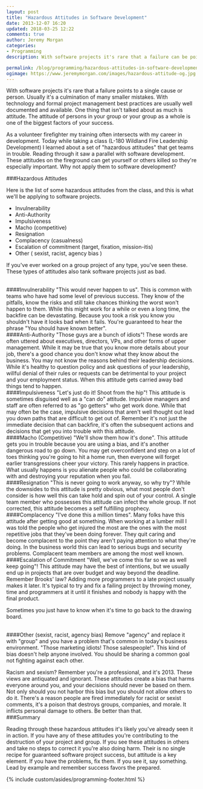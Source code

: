 ```yaml
---
layout: post
title: "Hazardous Attitudes in Software Development"
date: 2013-12-07 16:20
updated: 2018-03-25 12:22
comments: true
author: Jeremy Morgan
categories: 
- Programming
description: With software projects it's rare that a failure can be pointed a single cause, or a certain person. Usually it's a culmination of many smaller mistakes. With technology and formal project management, best practices are usually well documented and available, but one thing that isn't talked about as much is attitude. The attitude of persons in your group or your group as a whole is one of the biggest factors of your success.

permalink: /blog/programming/hazardous-attitudes-in-software-development/
ogimage: https://www.jeremymorgan.com/images/hazardous-attitude-og.jpg
---
```

With software projects it's rare that a failure points to a single cause or person. Usually it's a culmination of many smaller mistakes. With technology and formal project management best practices are usually well documented and available. One thing that isn't talked about as much is attitude. The attitude of persons in your group or your group as a whole is one of the biggest factors of your success. 
<!-- more -->

As a volunteer firefighter my training often intersects with my career in development. Today while taking a class (L-180 Wildland Fire Leadership Development) I learned about a set of "hazardous attitudes" that get teams in trouble. Reading through it saw a parallel with software development. These attitudes on the fireground can get yourself or others killed so they're especially important. Why not apply them to software development?


###Hazardous Attitudes 

Here is the list of some hazardous attitudes from the class, and this is what we'll be applying to software projects. 

* Invulnerability
* Anti-Authority
* Impulsiveness
* Macho (competitive)
* Resignation
* Complacency (casualness)
* Escalation of commitment (target, fixation, mission-itis)
* Other ( sexist, racist, agency bias )

If you've ever worked on a group project of any type, you've seen these. These types of attitudes also tank software projects just as bad. 

<br />
####Invulnerability
"This would never happen to us". This is common with teams who have had some level of previous success. They know of the pitfalls, know the risks and still take chances thinking the worst won't happen to them. While this might work for a while or even a long time, the backfire can be devastating. Because you took a risk you know you shouldn't have it looks bad when it fails. You're guaranteed to hear the phrase "You should have known better".

<br />
####Anti-Authority
"Those guys are a bunch of idiots"! These words are often uttered about executives, directors, VPs, and other forms of upper management. While it may be true that you know more details about your job, there's a good chance you don't know what they know about the business. You may not know the reasons behind their leadership decisions. While it's healthy to question policy and ask questions of your leadership, willful denial of their rules or requests can be detrimental to your project and your employment status. When this attitude gets carried away bad things tend to happen.

<br />
####Impulsiveness
"Let's just do it! Shoot from the hip"! This attitude is sometimes disguised well as a "can do" attitude. Impulsive managers and staff are often referred to as "go getters" who get work done. While that may often be the case, impulsive decisions that aren't well thought out lead you down paths that are difficult to get out of. Remember it's not just the immediate decision that can backfire, it's often the subsequent actions and decisions that get you into trouble with this attitude.

<br />
####Macho (Competitive)
"We'll show them how it's done". This attitude gets you in trouble because you are using a bias, and it's another dangerous road to go down. You may get overconfident and step on a lot of toes thinking you're going to hit a home run, then everyone will forget earlier transgressions cheer your victory. This rarely happens in practice. What usually happens is you alienate people who could be collaborating with and destroying your reputation when you fail.

<br />
####Resignation 
"This is never going to work anyway, so why try"? While the downsides to this attitude is pretty obvious, what most people don't consider is how well this can take hold and spin out of your control. A single team member who possesses this attitude can infect the whole group. If not corrected, this attitude becomes a self fulfilling prophecy.

<br />
####Complacency 
"I've done this a million times". Many folks have this attitude after getting good at something. When working at a lumber mill I was told the people who get injured the most are the ones with the most repetitive jobs that they've been doing forever. They quit caring and become complacent to the point they aren't paying attention to what they're doing. In the business world this can lead to serious bugs and security problems. Complacent team members are among the most well known.

<br />
####Escalation of Commitment 
"Well, we've come this far so we as well keep going"! This attitude may have the best of intentions, but we usually end up in projects that are over budget and way beyond the deadline. Remember Brooks' law? Adding more programmers to a late project usually makes it later. It's typical to try and fix a failing project by throwing money, time and programmers at it until it finishes and nobody is happy with the final product.

Sometimes you just have to know when it's time to go back to the drawing board.


<br />
####Other (sexist, racist, agency bias)
Remove "agency" and replace it with "group" and you have a problem that's common in today's business environment. "Those marketing idiots! Those salespeople!". This kind of bias doesn't help anyone involved. You should be sharing a common goal not fighting against each other.

Racism and sexism? Remember you're a professional, and it's 2013. These views are antiquated and ignorant. These attitudes create a bias that harms everyone around you, and your decisions should never be based on them. Not only should you not harbor this bias but you should not allow others to do it. There's a reason people are fired immediately for racist or sexist comments, it's a poison that destroys groups, companies, and morale. It inflicts personal damage to others. Be better than that.
<br />
###Summary

Reading through these hazardous attitudes it's likely you've already seen it in action. If you have any of these attitudes you're contributing to the destruction of your project and group. If you see these attitudes in others and take no steps to correct it you're also doing harm. Their is no single recipe for guaranteed software project success, but attitude is a key element. If you have the problems, fix them. If you see it, say something. Lead by example and remember success favors the prepared. 


{% include custom/asides/programming-footer.html %}

































